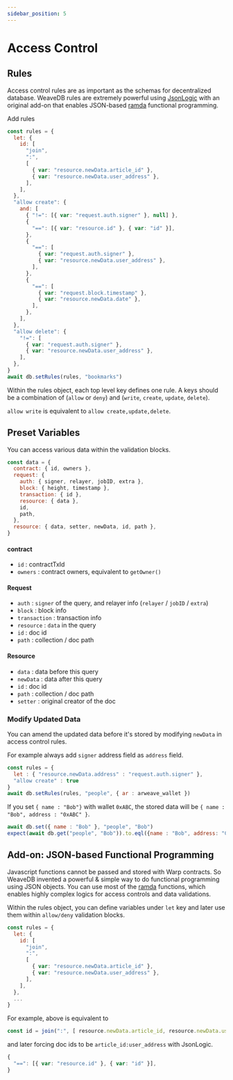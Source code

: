 ```yaml
---
sidebar_position: 5
---
```

# Access Control

## Rules

Access control rules are as important as the schemas for decentralized database. WeaveDB rules are extremely powerful using [JsonLogic](https://jsonlogic.com/) with an original add-on that enables JSON-based [ramda](https://ramdajs.com/) functional programming.

Add rules

```js
const rules = {
  let: {
    id: [
      "join",
      ":",
      [
        { var: "resource.newData.article_id" },
        { var: "resource.newData.user_address" },
      ],
    ],
  },
  "allow create": {
    and: [
      { "!=": [{ var: "request.auth.signer" }, null] },
      {
        "==": [{ var: "resource.id" }, { var: "id" }],
      },
      {
        "==": [
          { var: "request.auth.signer" },
          { var: "resource.newData.user_address" },
        ],
      },
      {
        "==": [
          { var: "request.block.timestamp" },
          { var: "resource.newData.date" },
        ],
      },
    ],
  },
  "allow delete": {
    "!=": [
      { var: "request.auth.signer" },
      { var: "resource.newData.user_address" },
    ],
  },
}
await db.setRules(rules, "bookmarks")
```
Within the rules object, each top level key defines one rule. A keys should be a combination of (`allow` or `deny`) and (`write`, `create`, `update`, `delete`).

`allow write` is equivalent to `allow create,update,delete`.

## Preset Variables

You can access various data within the validation blocks.

```js
const data = {
  contract: { id, owners },
  request: {
    auth: { signer, relayer, jobID, extra },
    block: { height, timestamp },
    transaction: { id },
    resource: { data },
    id,
    path,
  },
  resource: { data, setter, newData, id, path },
}
```

#### contract

- `id` : contractTxId
- `owners` : contract owners, equivalent to `getOwner()`

#### Request

- `auth` : `signer` of the query, and relayer info (`relayer` / `jobID` / `extra`)
- `block` : block info
- `transaction` : transaction info
- `resource` : `data` in the query
- `id` : doc id
- `path` : collection / doc path

#### Resource

- `data` : data before this query
- `newData` : data after this query
- `id` : doc id
- `path` : collection / doc path
- `setter` : original creator of the doc

### Modify Updated Data

You can amend the updated data before it's stored by modifying `newData` in access control rules.

For example always add `signer` address field as `address` field.

```js
const rules = {
  let : { "resource.newData.address" : "request.auth.signer" },
  "allow create" : true
}
await db.setRules(rules, "people", { ar : arweave_wallet })
```

If you set `{ name : "Bob"}` with wallet `0xABC`, the stored data will be `{ name : "Bob", address : "0xABC" }`.

```js
await db.set({ name : "Bob" }, "people", "Bob")
expect(await db.get("people", "Bob")).to.eql({name : "Bob", address: "0xABC" }) // true
```

## Add-on: JSON-based Functional Programming
Javascript functions cannot be passed and stored with Warp contracts. So WeaveDB invented a powerful & simple way to do functional programming using JSON objects. You can use most of the [ramda](https://ramdajs.com) functions, which enables highly complex logics for access controls and data validations.

Within the rules object, you can define variables under `let` key and later use them within `allow/deny` validation blocks.


```js
const rules = {
  let: {
    id: [
      "join",
      ":",
      [
        { var: "resource.newData.article_id" },
        { var: "resource.newData.user_address" },
      ],
    ],
  },
  ...
}
```
For example, above is equivalent to

```js
const id = join(":", [ resource.newData.article_id, resource.newData.user_address ])
```
and later forcing doc ids to be `article_id:user_address` with JsonLogic.

```js
{
  "==": [{ var: "resource.id" }, { var: "id" }],
}
```
